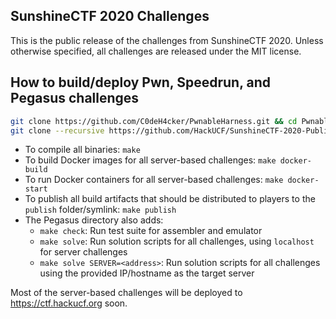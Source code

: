 SunshineCTF 2020 Challenges
-----

This is the public release of the challenges from SunshineCTF 2020. Unless otherwise specified, all challenges are released under the MIT license.

## How to build/deploy Pwn, Speedrun, and Pegasus challenges

```bash
git clone https://github.com/C0deH4cker/PwnableHarness.git && cd PwnableHarness
git clone --recursive https://github.com/HackUCF/SunshineCTF-2020-Public.git sun20 && cd sun20
```

* To compile all binaries: `make`
* To build Docker images for all server-based challenges: `make docker-build`
* To run Docker containers for all server-based challenges: `make docker-start`
* To publish all build artifacts that should be distributed to players to the `publish` folder/symlink: `make publish`
* The Pegasus directory also adds:
  * `make check`: Run test suite for assembler and emulator
  * `make solve`: Run solution scripts for all challenges, using `localhost` for server challenges
  * `make solve SERVER=<address>`: Run solution scripts for all challenges using the provided IP/hostname as the target server

Most of the server-based challenges will be deployed to https://ctf.hackucf.org soon.
